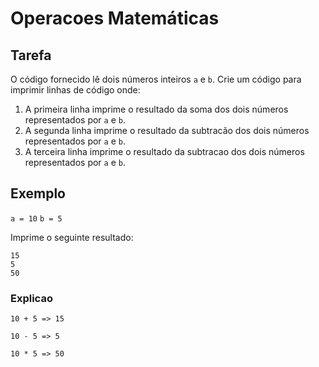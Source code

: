 # Operacoes Matemáticas

## Tarefa

O código fornecido lê dois números inteiros `a` e `b`. Crie um código para imprimir linhas de código onde:

1. A primeira linha imprime o resultado da soma dos dois números representados por `a` e `b`.
2. A segunda linha imprime o resultado da subtracão dos dois números representados por `a` e `b`.
3. A terceira linha imprime o resultado da subtracao dos dois números representados por `a` e `b`.

## Exemplo

`a = 10`
`b = 5`

Imprime o seguinte resultado:

```
15
5
50
```

### Explicao 

`10 + 5 => 15`

`10 - 5 => 5`

`10 * 5 => 50`
